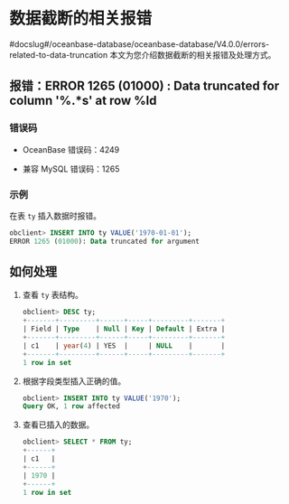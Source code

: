 # 数据截断的相关报错
#docslug#/oceanbase-database/oceanbase-database/V4.0.0/errors-related-to-data-truncation
本文为您介绍数据截断的相关报错及处理方式。

## 报错：ERROR 1265 (01000) : Data truncated for column '%.\*s' at row %ld

### 错误码

* OceanBase 错误码：4249

* 兼容 MySQL 错误码：1265

### 示例

在表 `ty` 插入数据时报错。

```sql
obclient> INSERT INTO ty VALUE('1970-01-01');
ERROR 1265 (01000): Data truncated for argument
```

## 如何处理

1. 查看 `ty` 表结构。

   ```sql
   obclient> DESC ty;
   +-------+---------+------+-----+---------+-------+
   | Field | Type    | Null | Key | Default | Extra |
   +-------+---------+------+-----+---------+-------+
   | c1    | year(4) | YES  |     | NULL    |       |
   +-------+---------+------+-----+---------+-------+
   1 row in set
   ```

2. 根据字段类型插入正确的值。

   ```sql
   obclient> INSERT INTO ty VALUE('1970');
   Query OK, 1 row affected
   ```

3. 查看已插入的数据。

   ```sql
   obclient> SELECT * FROM ty;
   +------+
   | c1   |
   +------+
   | 1970 |
   +------+
   1 row in set
   ```
